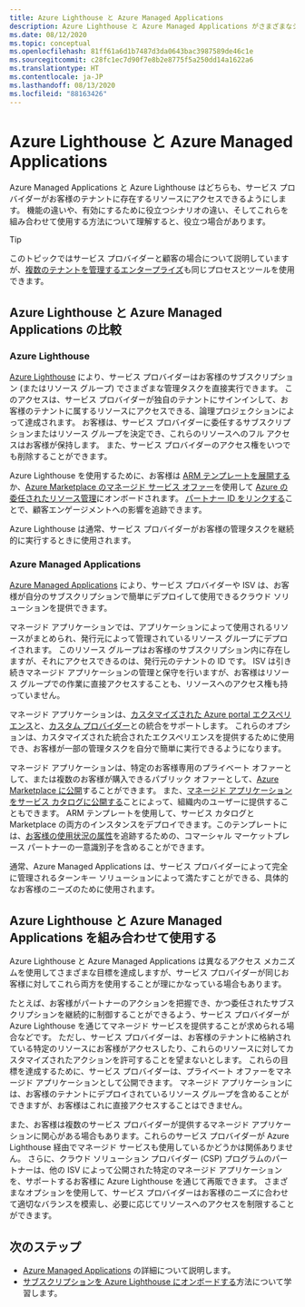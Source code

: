 ```yaml
---
title: Azure Lighthouse と Azure Managed Applications
description: Azure Lighthouse と Azure Managed Applications がさまざまなシナリオの実現にどのように役立つか、およびこれらを組み合わせて使用する方法について説明します。
ms.date: 08/12/2020
ms.topic: conceptual
ms.openlocfilehash: 81ff61a6d1b7487d3da0643bac3987589de46c1e
ms.sourcegitcommit: c28fc1ec7d90f7e8b2e8775f5a250dd14a1622a6
ms.translationtype: HT
ms.contentlocale: ja-JP
ms.lasthandoff: 08/13/2020
ms.locfileid: "88163426"
---
```

# <a name="azure-lighthouse-and-azure-managed-applications"></a>Azure Lighthouse と Azure Managed Applications

Azure Managed Applications と Azure Lighthouse はどちらも、サービス プロバイダーがお客様のテナントに存在するリソースにアクセスできるようにします。 機能の違いや、有効にするために役立つシナリオの違い、そしてこれらを組み合わせて使用する方法について理解すると、役立つ場合があります。

> [!TIP]
> このトピックではサービス プロバイダーと顧客の場合について説明していますが、[複数のテナントを管理するエンタープライズ](enterprise.md)も同じプロセスとツールを使用できます。

## <a name="comparing-azure-lighthouse-and-azure-managed-applications"></a>Azure Lighthouse と Azure Managed Applications の比較

### <a name="azure-lighthouse"></a>Azure Lighthouse

[Azure Lighthouse](../overview.md) により、サービス プロバイダーはお客様のサブスクリプション (またはリソース グループ) でさまざまな管理タスクを直接実行できます。 このアクセスは、サービス プロバイダーが独自のテナントにサインインして、お客様のテナントに属するリソースにアクセスできる、論理プロジェクションによって達成されます。 お客様は、サービス プロバイダーに委任するサブスクリプションまたはリソース グループを決定でき、これらのリソースへのフル アクセスはお客様が保持します。 また、サービス プロバイダーのアクセス権をいつでも削除することができます。

Azure Lighthouse を使用するために、お客様は [ARM テンプレートを展開する](../how-to/onboard-customer.md)か、[Azure Marketplace のマネージド サービス オファー](managed-services-offers.md)を使用して [Azure の委任されたリソース管理](azure-delegated-resource-management.md)にオンボードされます。 [パートナー ID をリンクする](../../cost-management-billing/manage/link-partner-id.md)ことで、顧客エンゲージメントへの影響を追跡できます。

Azure Lighthouse は通常、サービス プロバイダーがお客様の管理タスクを継続的に実行するときに使用されます。

### <a name="azure-managed-applications"></a>Azure Managed Applications

[Azure Managed Applications](../../azure-resource-manager/managed-applications/overview.md) により、サービス プロバイダーや ISV は、お客様が自分のサブスクリプションで簡単にデプロイして使用できるクラウド ソリューションを提供できます。

マネージド アプリケーションでは、アプリケーションによって使用されるリソースがまとめられ、発行元によって管理されているリソース グループにデプロイされます。 このリソース グループはお客様のサブスクリプション内に存在しますが、それにアクセスできるのは、発行元のテナントの ID です。 ISV は引き続きマネージド アプリケーションの管理と保守を行いますが、お客様はリソース グループでの作業に直接アクセスすることも、リソースへのアクセス権も持っていません。

マネージド アプリケーションは、[カスタマイズされた Azure portal エクスペリエンス](../../azure-resource-manager/managed-applications/concepts-view-definition.md)と、[カスタム プロバイダー](../../azure-resource-manager/managed-applications/tutorial-create-managed-app-with-custom-provider.md)との統合をサポートします。 これらのオプションは、カスタマイズされた統合されたエクスペリエンスを提供するために使用でき、お客様が一部の管理タスクを自分で簡単に実行できるようになります。

マネージド アプリケーションは、特定のお客様専用のプライベート オファーとして、または複数のお客様が購入できるパブリック オファーとして、[Azure Marketplace に公開](../../azure-resource-manager/managed-applications/publish-marketplace-app.md)することができます。 また、[マネージド アプリケーションをサービス カタログに公開する](../../azure-resource-manager/managed-applications/publish-service-catalog-app.md)ことによって、組織内のユーザーに提供することもできます。 ARM テンプレートを使用して、サービス カタログと Marketplace の両方のインスタンスをデプロイできます。このテンプレートには、[お客様の使用状況の属性](../../marketplace/azure-partner-customer-usage-attribution.md)を追跡するための、コマーシャル マーケットプレース パートナーの一意識別子を含めることができます。

通常、Azure Managed Applications は、サービス プロバイダーによって完全に管理されるターンキー ソリューションによって満たすことができる、具体的なお客様のニーズのために使用されます。

## <a name="using-azure-lighthouse-and-azure-managed-applications-together"></a>Azure Lighthouse と Azure Managed Applications を組み合わせて使用する

Azure Lighthouse と Azure Managed Applications は異なるアクセス メカニズムを使用してさまざまな目標を達成しますが、サービス プロバイダーが同じお客様に対してこれら両方を使用することが理にかなっている場合もあります。

たとえば、お客様がパートナーのアクションを把握でき、かつ委任されたサブスクリプションを継続的に制御することができるよう、サービス プロバイダーが Azure Lighthouse を通じてマネージド サービスを提供することが求められる場合などです。 ただし、サービス プロバイダーは、お客様のテナントに格納されている特定のリソースにお客様がアクセスしたり、これらのリソースに対してカスタマイズされたアクションを許可することを望まないとします。 これらの目標を達成するために、サービス プロバイダーは、プライベート オファーをマネージド アプリケーションとして公開できます。 マネージド アプリケーションには、お客様のテナントにデプロイされているリソース グループを含めることができますが、お客様はこれに直接アクセスすることはできません。

また、お客様は複数のサービス プロバイダーが提供するマネージド アプリケーションに関心がある場合もあります。これらのサービス プロバイダーが Azure Lighthouse 経由でマネージド サービスも使用しているかどうかは関係ありません。 さらに、クラウド ソリューション プロバイダー (CSP) プログラムのパートナーは、他の ISV によって公開された特定のマネージド アプリケーションを、サポートするお客様に Azure Lighthouse を通じて再販できます。 さまざまなオプションを使用して、サービス プロバイダーはお客様のニーズに合わせて適切なバランスを模索し、必要に応じてリソースへのアクセスを制限することができます。

## <a name="next-steps"></a>次のステップ

- [Azure Managed Applications](../../azure-resource-manager/managed-applications/overview.md) の詳細について説明します。
- [サブスクリプションを Azure Lighthouse にオンボードする](../how-to/onboard-customer.md)方法について学習します。
